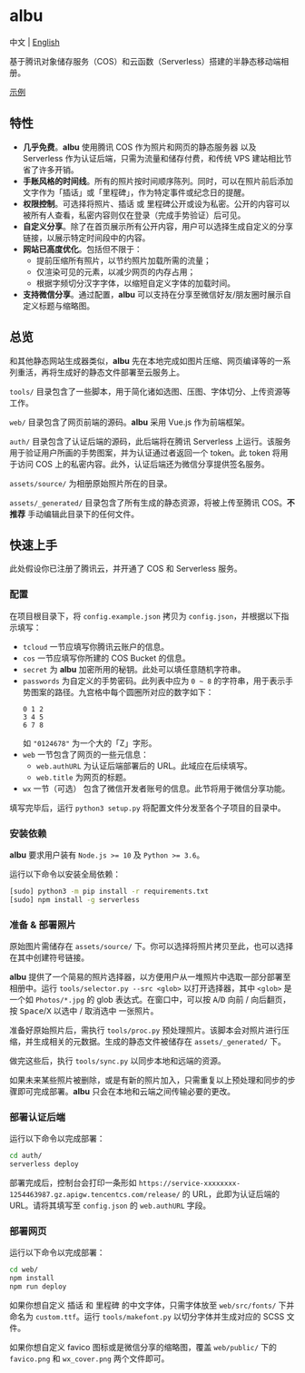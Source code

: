 # albu

中文 | [English](README-en.md)

基于腾讯对象储存服务（COS）和云函数（Serverless）搭建的半静态移动端相册。

[示例](demo/README.md)

## 特性

 + **几乎免费**。**albu** 使用腾讯 COS 作为照片和网页的静态服务器 以及 Serverless 作为认证后端，只需为流量和储存付费，和传统 VPS 建站相比节省了许多开销。
 + **手账风格的时间线**。所有的照片按时间顺序陈列。同时，可以在照片前后添加文字作为「插话」或「里程碑」，作为特定事件或纪念日的提醒。
 + **权限控制**。可选择将照片、插话 或 里程碑公开或设为私密。公开的内容可以被所有人查看，私密内容则仅在登录（完成手势验证）后可见。
 + **自定义分享**。除了在首页展示所有公开内容，用户可以选择生成自定义的分享链接，以展示特定时间段中的内容。
 + **网站已高度优化**。包括但不限于：
   + 提前压缩所有照片，以节约照片加载所需的流量；
   + 仅渲染可见的元素，以减少网页的内存占用；
   + 根据字频切分汉字字体，以缩短自定义字体的加载时间。
 + **支持微信分享**。通过配置，**albu** 可以支持在分享至微信好友/朋友圈时展示自定义标题与缩略图。

## 总览

和其他静态网站生成器类似，**albu** 先在本地完成如图片压缩、网页编译等的一系列重活，再将生成好的静态文件部署至云服务上。

`tools/` 目录包含了一些脚本，用于简化诸如选图、压图、字体切分、上传资源等工作。

`web/` 目录包含了网页前端的源码。**albu** 采用 Vue.js 作为前端框架。

`auth/` 目录包含了认证后端的源码，此后端将在腾讯 Serverless 上运行。该服务用于验证用户所画的手势图案，并为认证通过者返回一个 token。此 token 将用于访问 COS 上的私密内容。此外，认证后端还为微信分享提供签名服务。

`assets/source/` 为相册原始照片所在的目录。

`assets/_generated/` 目录包含了所有生成的静态资源，将被上传至腾讯 COS。**不推荐** 手动编辑此目录下的任何文件。

## 快速上手

此处假设你已注册了腾讯云，并开通了 COS 和 Serverless 服务。

### 配置

在项目根目录下，将 `config.example.json` 拷贝为 `config.json`，并根据以下指示填写：

 + `tcloud` 一节应填写你腾讯云账户的信息。
 + `cos` 一节应填写你所建的 COS Bucket 的信息。
 + `secret` 为 **albu** 加密所用的秘钥。此处可以填任意随机字符串。
 + `passwords` 为自定义的手势密码。此列表中应为 `0 ~ 8` 的字符串，用于表示手势图案的路径。九宫格中每个圆圈所对应的数字如下：
   ```
   0 1 2
   3 4 5
   6 7 8
   ```
   如 `"0124678"` 为一个大的「Z」字形。
 + `web` 一节包含了网页的一些元信息：
   + `web.authURL` 为认证后端部署后的 URL。此域应在后续填写。
   + `web.title` 为网页的标题。
 + `wx` 一节（可选） 包含了微信开发者账号的信息。此节将用于微信分享功能。

填写完毕后，运行 `python3 setup.py` 将配置文件分发至各个子项目的目录中。

### 安装依赖

**albu** 要求用户装有 `Node.js >= 10` 及 `Python >= 3.6`。

运行以下命令以安装全局依赖：

```bash
[sudo] python3 -m pip install -r requirements.txt
[sudo] npm install -g serverless
```

### 准备 & 部署照片

原始图片需储存在 `assets/source/` 下。你可以选择将照片拷贝至此，也可以选择在其中创建符号链接。

**albu** 提供了一个简易的照片选择器，以方便用户从一堆照片中选取一部分部署至相册中。运行 `tools/selector.py --src <glob>` 以打开选择器，其中 `<glob>` 是一个如 `Photos/*.jpg` 的 glob 表达式。在窗口中，可以按 <kbd>A</kbd>/<kbd>D</kbd> 向前 / 向后翻页，按 <kbd>Space</kbd>/<kbd>X</kbd> 以选中 / 取消选中 一张照片。

准备好原始照片后，需执行 `tools/proc.py` 预处理照片。该脚本会对照片进行压缩，并生成相关的元数据。生成的静态文件被储存在 `assets/_generated/` 下。

做完这些后，执行 `tools/sync.py` 以同步本地和远端的资源。

如果未来某些照片被删除，或是有新的照片加入，只需重复以上预处理和同步的步骤即可完成部署。**albu** 只会在本地和云端之间传输必要的更改。

### 部署认证后端

运行以下命令以完成部署：

```bash
cd auth/
serverless deploy
```

部署完成后，控制台会打印一条形如 `https://service-xxxxxxxx-1254463987.gz.apigw.tencentcs.com/release/` 的 URL，此即为认证后端的 URL。请将其填写至 `config.json` 的 `web.authURL` 字段。

### 部署网页

运行以下命令以完成部署：

```bash
cd web/
npm install
npm run deploy
```

如果你想自定义 插话 和 里程碑 的中文字体，只需字体放至 `web/src/fonts/` 下并命名为 `custom.ttf`。运行 `tools/makefont.py` 以切分字体并生成对应的 SCSS 文件。

如果你想自定义 favico 图标或是微信分享的缩略图，覆盖 `web/public/` 下的 `favico.png` 和 `wx_cover.png` 两个文件即可。